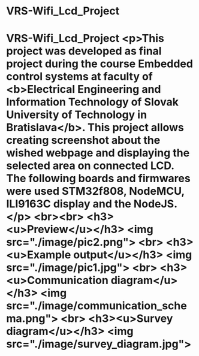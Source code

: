# VRS-Wifi_Lcd_Project
# VRS-Wifi_Lcd_Project &lt;p>This project was developed as final project during the course Embedded control systems at faculty of &lt;b>Electrical Engineering and Information Technology of Slovak University of Technology in Bratislava&lt;/b>. This project allows creating screenshot about the wished webpage and displaying the selected area on connected LCD. The following boards and firmwares were used STM32f808, NodeMCU, ILI9163C display and the NodeJS.&lt;/p>  &lt;br>&lt;br> &lt;h3>&lt;u>Preview&lt;/u>&lt;/h3> &lt;img src="./image/pic2.png"> &lt;br> &lt;h3>&lt;u>Example output&lt;/u>&lt;/h3> &lt;img src="./image/pic1.jpg"> &lt;br> &lt;h3>&lt;u>Communication diagram&lt;/u>&lt;/h3> &lt;img src="./image/communication_schema.png"> &lt;br> &lt;h3>&lt;u>Survey diagram&lt;/u>&lt;/h3> &lt;img src="./image/survey_diagram.jpg">

